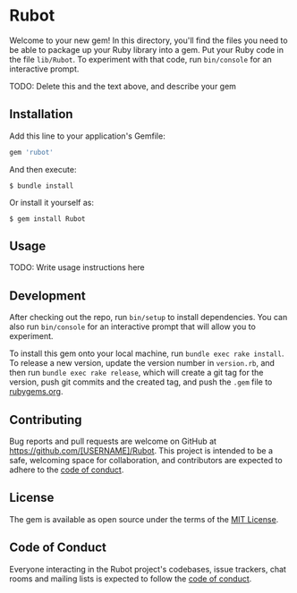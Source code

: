 # Rubot

Welcome to your new gem! In this directory, you'll find the files you need to be able to package up your Ruby library into a gem. Put your Ruby code in the file `lib/Rubot`. To experiment with that code, run `bin/console` for an interactive prompt.

TODO: Delete this and the text above, and describe your gem

## Installation

Add this line to your application's Gemfile:

```ruby
gem 'rubot'
```

And then execute:

    $ bundle install

Or install it yourself as:

    $ gem install Rubot

## Usage

TODO: Write usage instructions here

## Development

After checking out the repo, run `bin/setup` to install dependencies. You can also run `bin/console` for an interactive prompt that will allow you to experiment.

To install this gem onto your local machine, run `bundle exec rake install`. To release a new version, update the version number in `version.rb`, and then run `bundle exec rake release`, which will create a git tag for the version, push git commits and the created tag, and push the `.gem` file to [rubygems.org](https://rubygems.org).

## Contributing

Bug reports and pull requests are welcome on GitHub at https://github.com/[USERNAME]/Rubot. This project is intended to be a safe, welcoming space for collaboration, and contributors are expected to adhere to the [code of conduct](https://github.com/[USERNAME]/Rubot/blob/master/CODE_OF_CONDUCT.md).

## License

The gem is available as open source under the terms of the [MIT License](https://opensource.org/licenses/MIT).

## Code of Conduct

Everyone interacting in the Rubot project's codebases, issue trackers, chat rooms and mailing lists is expected to follow the [code of conduct](https://github.com/[USERNAME]/Rubot/blob/master/CODE_OF_CONDUCT.md).
